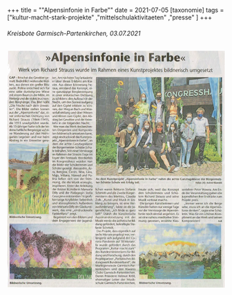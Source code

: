 +++
title = "\"Alpensinfonie in Farbe\""
date = 2021-07-05
[taxonomie]
tags = ["kultur-macht-stark-projekte" ,"mittelschulaktivitaeten" ,"presse" ]
+++

###### Kreisbote Garmisch-Partenkirchen, 03.07.2021

[![](images/Kreisbote-WE03u04-07-21-944x1024.png)](https://volksschule-partenkirchen.de/wp-content/uploads/Kreisbote-WE03u04-07-21.pdf)
